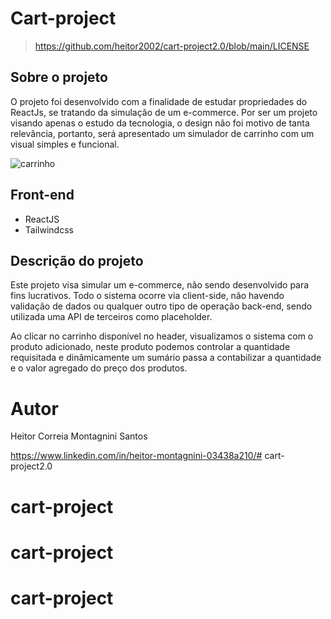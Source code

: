 # Cart-project

>https://github.com/heitor2002/cart-project2.0/blob/main/LICENSE
## Sobre o projeto

O projeto foi desenvolvido com a finalidade de estudar propriedades do ReactJs, se tratando da simulação de um e-commerce. Por ser um projeto visando apenas o estudo da tecnologia, o design não foi motivo de tanta relevância, portanto, será apresentado um simulador de carrinho com um visual simples e funcional.

![carrinho](https://images.unsplash.com/photo-1472851294608-062f824d29cc?ixlib=rb-1.2.1&ixid=MnwxMjA3fDB8MHxwaG90by1wYWdlfHx8fGVufDB8fHx8&auto=format&fit=crop&w=870&q=80)

## Front-end

- ReactJS
- Tailwindcss

## Descrição do projeto

Este projeto visa simular um e-commerce, não sendo desenvolvido para fins lucrativos. Todo o sistema ocorre via client-side, não havendo validação de dados ou qualquer outro tipo de operação back-end, sendo utilizada uma API de terceiros como placeholder.

Ao clicar no carrinho disponível no header, visualizamos o sistema com o produto adicionado, neste produto podemos controlar a quantidade requisitada e dinâmicamente um sumário passa a contabilizar a quantidade e o valor agregado do preço dos produtos.

# Autor

Heitor Correia Montagnini Santos

https://www.linkedin.com/in/heitor-montagnini-03438a210/# cart-project2.0
# cart-project
# cart-project
# cart-project
